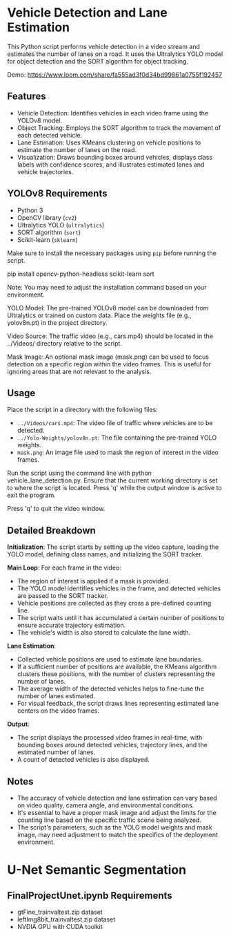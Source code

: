 # Vehicle Detection and Lane Estimation 

This Python script performs vehicle detection in a video stream and estimates the number of lanes on a road. It uses the Ultralytics YOLO model for object detection and the SORT algorithm for object tracking.

Demo: https://www.loom.com/share/fa555ad3f0d34bd99861a0755f192457

## Features

- Vehicle Detection: Identifies vehicles in each video frame using the YOLOv8 model.
- Object Tracking: Employs the SORT algorithm to track the movement of each detected vehicle.
- Lane Estimation: Uses KMeans clustering on vehicle positions to estimate the number of lanes on the road.
- Visualization: Draws bounding boxes around vehicles, displays class labels with confidence scores, and illustrates estimated lanes and vehicle trajectories.

## YOLOv8 Requirements

- Python 3
- OpenCV library (`cv2`)
- Ultralytics YOLO (`ultralytics`)
- SORT algorithm (`sort`)
- Scikit-learn (`sklearn`)

Make sure to install the necessary packages using `pip` before running the script.

pip install opencv-python-headless scikit-learn sort

Note: You may need to adjust the installation command based on your environment.

YOLO Model: The pre-trained YOLOv8 model can be downloaded from Ultralytics or trained on custom data. Place the weights file (e.g., yolov8n.pt) in the project directory.

Video Source: The traffic video (e.g., cars.mp4) should be located in the ../Videos/ directory relative to the script.

Mask Image: An optional mask image (mask.png) can be used to focus detection on a specific region within the video frames. This is useful for ignoring areas that are not relevant to the analysis.

## Usage

Place the script in a directory with the following files:

- `../Videos/cars.mp4`: The video file of traffic where vehicles are to be detected.
- `../Yolo-Weights/yolov8n.pt`: The file containing the pre-trained YOLO weights.
- `mask.png`: An image file used to mask the region of interest in the video frames.

Run the script using the command line with python vehicle_lane_detection.py. Ensure that the current working directory is set to where the script is located. Press 'q' while the output window is active to exit the program.


Press 'q' to quit the video window.

## Detailed Breakdown

**Initialization**: The script starts by setting up the video capture, loading the YOLO model, defining class names, and initializing the SORT tracker.

**Main Loop**: For each frame in the video:
- The region of interest is applied if a mask is provided.
- The YOLO model identifies vehicles in the frame, and detected vehicles are passed to the SORT tracker.
- Vehicle positions are collected as they cross a pre-defined counting line.
- The script waits until it has accumulated a certain number of positions to ensure accurate trajectory estimation.
- The vehicle's width is also stored to calculate the lane width.

**Lane Estimation**:
- Collected vehicle positions are used to estimate lane boundaries.
- If a sufficient number of positions are available, the KMeans algorithm clusters these positions, with the   number of clusters representing the number of lanes.
- The average width of the detected vehicles helps to fine-tune the number of lanes estimated.
- For visual feedback, the script draws lines representing estimated lane centers on the video frames.

**Output**:
- The script displays the processed video frames in real-time, with bounding boxes around detected vehicles, trajectory lines, and the estimated number of lanes.
- A count of detected vehicles is also displayed.



## Notes
- The accuracy of vehicle detection and lane estimation can vary based on video quality, camera angle, and environmental conditions.
- It's essential to have a proper mask image and adjust the limits for the counting line based on the specific traffic scene being analyzed.
- The script's parameters, such as the YOLO model weights and mask image, may need adjustment to match the specifics of the deployment environment.

# U-Net Semantic Segmentation 
## FinalProjectUnet.ipynb Requirements
- gtFine_trainvaltest.zip dataset
- leftImg8bit_trainvaltest.zip dataset
- NVDIA GPU with CUDA toolkit
